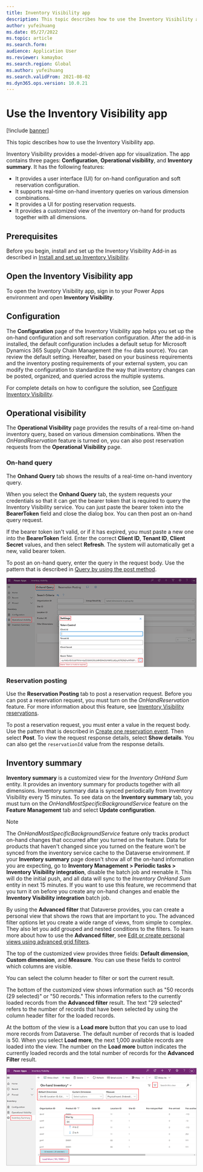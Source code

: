 ```yaml
---
title: Inventory Visibility app
description: This topic describes how to use the Inventory Visibility app.
author: yufeihuang
ms.date: 05/27/2022
ms.topic: article
ms.search.form:
audience: Application User
ms.reviewer: kamaybac
ms.search.region: Global
ms.author: yufeihuang
ms.search.validFrom: 2021-08-02
ms.dyn365.ops.version: 10.0.21
---
```


# Use the Inventory Visibility app

[!include [banner](../includes/banner.md)]


This topic describes how to use the Inventory Visibility app.

Inventory Visibility provides a model-driven app for visualization. The app contains three pages: **Configuration**, **Operational visibility**, and **Inventory summary**. It has the following features:

- It provides a user interface (UI) for on-hand configuration and soft reservation configuration.
- It supports real-time on-hand inventory queries on various dimension combinations.
- It provides a UI for posting reservation requests.
- It provides a customized view of the inventory on-hand for products together with all dimensions.

## Prerequisites

Before you begin, install and set up the Inventory Visibility Add-in as described in [Install and set up Inventory Visibility](inventory-visibility-setup.md).

## Open the Inventory Visibility app

To open the Inventory Visibility app, sign in to your Power Apps environment and open **Inventory Visibility**.

## <a name="configuration"></a>Configuration

The **Configuration** page of the Inventory Visibility app helps you set up the on-hand configuration and soft reservation configuration. After the add-in is installed, the default configuration includes a default setup for Microsoft Dynamics 365 Supply Chain Management (the `fno` data source). You can review the default setting. Hereafter, based on your business requirements and the inventory posting requirements of your external system, you can modify the configuration to standardize the way that inventory changes can be posted, organized, and queried across the multiple systems.

For complete details on how to configure the solution, see [Configure Inventory Visibility](inventory-visibility-configuration.md).

## Operational visibility

The **Operational Visibility** page provides the results of a real-time on-hand inventory query, based on various dimension combinations. When the *OnHandReservation* feature is turned on, you can also post reservation requests from the  **Operational Visibility** page.

### On-hand query

The **Onhand Query** tab shows the results of a real-time on-hand inventory query.

When you select the **Onhand Query** tab, the system requests your credentials so that it can get the bearer token that is required to query the Inventory Visibility service. You can just paste the bearer token into the **BearerToken** field and close the dialog box. You can then post an on-hand query request.

If the bearer token isn't valid, or if it has expired, you must paste a new one into the **BearerToken** field. Enter the correct **Client ID**, **Tenant ID**, **Client Secret** values, and then select **Refresh**. The system will automatically get a new, valid bearer token.

To post an on-hand query, enter the query in the request body. Use the pattern that is described in [Query by using the post method](inventory-visibility-api.md#query-with-post-method).

![On-hand query settings](media/inventory-visibility-query-settings.png "On-hand query settings")

### Reservation posting

Use the **Reservation Posting** tab to post a reservation request. Before you can post a reservation request, you must turn on the *OnHandReservation* feature. For more information about this feature, see [Inventory Visibility reservations](inventory-visibility-reservations.md).

To post a reservation request, you must enter a value in the request body. Use the pattern that is described in [Create one reservation event](inventory-visibility-api.md#create-one-reservation-event). Then select **Post**. To view the request response details, select **Show details**. You can also get the `reservationId` value from the response details.

## <a name="inventory-summary"></a>Inventory summary

**Inventory summary** is a customized view for the *Inventory OnHand Sum* entity. It provides an inventory summary for products together with all dimensions. Inventory summary data is synced periodically from Inventory Visibility every 15 minutes. To see data on the **Inventory summary** tab, you must turn on the *OnHandMostSpecificBackgroundService* feature on the **Feature Management** tab and select **Update configuration**.

> [!NOTE]
> The *OnHandMostSpecificBackgroundService* feature only tracks product on-hand changes that occurred after you turned on the feature. Data for products that haven't changed since you turned on the feature won't be synced from the inventory service cache to the Dataverse environment. If your **Inventory summary** page doesn't show all of the on-hand information you are expecting, go to **Inventory Management > Periodic tasks > Inventory Visibility integration**, disable the batch job and reenable it. This will do the initial push, and all data will sync to the *Inventory OnHand Sum* entity in next 15 minutes. If you want to use this feature, we recommend that you turn it on before you create any on-hand changes and enable the **Inventory Visibility integration** batch job.

By using the **Advanced filter** that Dataverse provides, you can create a personal view that shows the rows that are important to you. The advanced filter options let you create a wide range of views, from simple to complex. They also let you add grouped and nested conditions to the filters. To learn more about how to use the **Advanced filter**, see [Edit or create personal views using advanced grid filters](/powerapps/user/grid-filters-advanced).

The top of the customized view provides three fields: **Default dimension**, **Custom dimension**, and **Measure**. You can use these fields to control which columns are visible.

You can select the column header to filter or sort the current result.

The bottom of the customized view shows information such as "50 records (29 selected)" or "50 records." This information refers to the currently loaded records from the **Advanced filter** result. The text "29 selected" refers to the number of records that have been selected by using the column header filter for the loaded records.

At the bottom of the view is a **Load more** button that you can use to load more records from Dataverse. The default number of records that is loaded is 50. When you select **Load more**, the next 1,000 available records are loaded into the view. The number on the **Load more** button indicates the currently loaded records and the total number of records for the **Advanced Filter** result.

![Inventory Summary](media/inventory-visibility-onhand-list.png "Inventory Summary")
